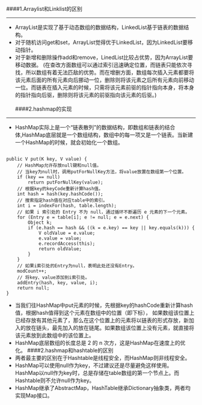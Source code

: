 ####1.Arraylist和Linklist的区别
____
- ArrayList是实现了基于动态数组的数据结构，LinkedList基于链表的数据结构。
- 对于随机访问get和set，ArrayList觉得优于LinkedList，因为LinkedList要移动指针。
- 对于新增和删除操作add和remove，LinedList比较占优势，因为ArrayList要移动数据。
(在查改方面数组可以通过索引迅速确定位置，而链表只能依次寻找，所以数组有着无法匹敌的优势。而在增删方面，数组每次插入元素都要将该元素后面的所有元素向后挪动一位，删除则将该元素之后所有元素向前移动一位。而链表在插入元素的时候，只需将该元素前驱的指针指向本身，将本身的指针指向后驱，删除则将该元素的前驱指向该元素的后驱。)
   </br></br>
####2.hashmap的实现
____
- HashMap实际上是一个“链表散列”的数据结构，即数组和链表的结合体,HashMap底层就是一个数组结构，数组中的每一项又是一个链表。当新建一个HashMap的时候，就会初始化一个数组。
<pre><code>
public V put(K key, V value) {
    // HashMap允许存放null键和null值。
    // 当key为null时，调用putForNullKey方法，将value放置在数组第一个位置。
    if (key == null)
        return putForNullKey(value);
    // 根据key的keyCode重新计算hash值。
    int hash = hash(key.hashCode());
    // 搜索指定hash值在对应table中的索引。
    int i = indexFor(hash, table.length);
    // 如果 i 索引处的 Entry 不为 null，通过循环不断遍历 e 元素的下一个元素。
    for (Entry<K,V> e = table[i]; e != null; e = e.next) {
        Object k;
        if (e.hash == hash && ((k = e.key) == key || key.equals(k))) {
            V oldValue = e.value;
            e.value = value;
            e.recordAccess(this);
            return oldValue;
        }
    }
    // 如果i索引处的Entry为null，表明此处还没有Entry。
    modCount++;
    // 将key、value添加到i索引处。
    addEntry(hash, key, value, i);
    return null;
}
</code></pre>
- 当我们往HashMap中put元素的时候，先根据key的hashCode重新计算hash值，根据hash值得到这个元素在数组中的位置（即下标）， 如果数组该位置上已经存放有其他元素了，那么在这个位置上的元素将以链表的形式存放，新加入的放在链头，最先加入的放在链尾。如果数组该位置上没有元素，就直接将该元素放到此数组中的该位置上。
- HashMap底层数组的长度总是 2 的 n 次方，这是HashMap在速度上的优化。
####2.hashmap和hashtable的区别
- 两者最主要的区别在于Hashtable是线程安全，而HashMap则非线程安全。
- HashMap可以使用null作为key，不过建议还是尽量避免这样使用。HashMap以null作为key时，总是存储在table数组的第一个节点上。而Hashtable则不允许null作为key。
- HashMap继承了AbstractMap，HashTable继承Dictionary抽象类，两者均实现Map接口。
